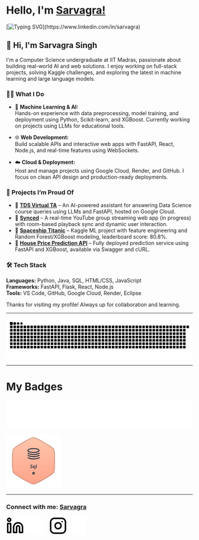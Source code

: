 # Hello, I'm [Sarvagra!](https://www.linkedin.com/in/sarvagra)

[![Typing SVG](https://readme-typing-svg.herokuapp.com?size=25&color=1A9AF7&lines=I'm+a+Data+Scientist;)](https://www.linkedin.com/in/sarvagra)

## 👋 Hi, I'm Sarvagra Singh

I'm a Computer Science undergraduate at IIT Madras, passionate about building real-world AI and web solutions. I enjoy working on full-stack projects, solving Kaggle challenges, and exploring the latest in machine learning and large language models.

### 👨‍💻 What I Do

- 🧠 **Machine Learning & AI:**  
  Hands-on experience with data preprocessing, model training, and deployment using Python, Scikit-learn, and XGBoost. Currently working on projects using LLMs for educational tools.

- 🌐 **Web Development:**  
  Build scalable APIs and interactive web apps with FastAPI, React, Node.js, and real-time features using WebSockets.

- ☁️ **Cloud & Deployment:**  
  Host and manage projects using Google Cloud, Render, and GitHub. I focus on clean API design and production-ready deployments.

### 🚀 Projects I’m Proud Of

- 🔗 [**TDS Virtual TA**](#) – An AI-powered assistant for answering Data Science course queries using LLMs and FastAPI, hosted on Google Cloud.  
- 🔗 [**Synced**](#) – A real-time YouTube group streaming web app (in progress) with room-based playback sync and dynamic user interaction.  
- 🔗 [**Spaceship Titanic**](#) – Kaggle ML project with feature engineering and Random Forest/XGBoost modeling, leaderboard score: 80.8%.  
- 🔗 [**House Price Prediction API**](#) – Fully deployed prediction service using FastAPI and XGBoost, available via Swagger and cURL.

### 🛠 Tech Stack

**Languages:** Python, Java, SQL, HTML/CSS, JavaScript  
**Frameworks:** FastAPI, Flask, React, Node.js  
**Tools:** VS Code, GitHub, Google Cloud, Render, Eclipse

Thanks for visiting my profile! Always up for collaboration and learning.


---
<picture>
  <source media="(prefers-color-scheme: dark)" srcset="https://raw.githubusercontent.com/sarvagra/sarvagra/output/github-contribution-grid-snake-dark.svg">
  <source media="(prefers-color-scheme: light)" srcset="https://raw.githubusercontent.com/sarvagra/sarvagra/output/github-contribution-grid-snake.svg">
  <img alt="github contribution grid snake animation" src="https://raw.githubusercontent.com/sarvagra/sarvagra/output/github-contribution-grid-snake.svg">
</picture>

---


# My Badges
[![Typing Animation](https://github.com/sarvagra/sarvagra/blob/main/Images/HackerRank.svg)](https://www.hackerrank.com/profile/sarvagra)


<a href="https://www.hackerrank.com/profile/sarvagra" target="_blank">
    <img src="./Images/SqlOneStar.jpg" width="150">
</a>


---

### Connect with me: [Sarvagra](https://linktr.ee/sarvagra)

[![ln](./Images/linkedin-light.svg)](https://www.linkedin.com/in/sarvagra)
[![ln](./Images/linkedin-dark.svg)](https://www.linkedin.com/in/sarvagra)
&nbsp;&nbsp;
[![Ig](./Images/instagram-light.svg)](https://www.instagram.com/sarvagra/)
[![Ig](./Images/instagram-dark.svg)](https://www.instagram.com/sarvagra/)
&nbsp;&nbsp;
